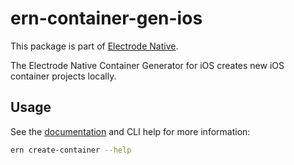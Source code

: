 # ern-container-gen-ios

This package is part of [Electrode Native][1].

The Electrode Native Container Generator for iOS creates new iOS container
projects locally.

## Usage

See the [documentation][2] and CLI help for more information:

```sh
ern create-container --help
```

[1]: https://native.electrode.io/
[2]: https://native.electrode.io/cli-commands/create-container
